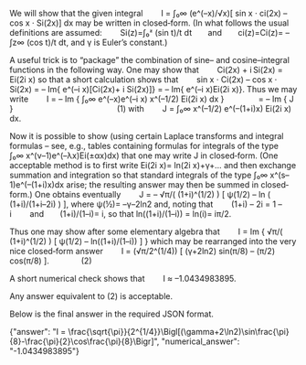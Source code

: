 We will show that the given integral
  I = ∫₀∞ (e^(–x)/√x)[ sin x · ci(2x) – cos x · Si(2x)] dx
may be written in closed‐form. (In what follows the usual definitions are assumed:
  Si(z)=∫₀ᶻ (sin t)/t dt  and  ci(z)=Ci(z)= –∫z∞ (cos t)/t dt,
and γ is Euler’s constant.)

A useful trick is to “package” the combination of sine– and cosine–integral functions in the following way. One may show that
  Ci(2x) + i Si(2x) = Ei(2i x)
so that a short calculation shows that
  sin x · Ci(2x) – cos x · Si(2x) = – Im{ e^(–i x)[Ci(2x)+ i Si(2x)]} = – Im{ e^(–i x)Ei(2i x)}.
Thus we may write
  I = – Im { ∫₀∞ e^(–x)e^(–i x) x^(–1/2) Ei(2i x) dx }
    = – Im { J }             (1)
with
  J = ∫₀∞ x^(–1/2) e^(–(1+i)x) Ei(2i x) dx.

Now it is possible to show (using certain Laplace transforms and integral formulas – see, e.g., tables containing formulas for integrals of the type
  ∫₀∞ x^(ν–1)e^(–λx)Ei(±αx)dx)
that one may write J in closed‐form. (One acceptable method is to first write Ei(2i x)= ln(2i x)+γ+… and then exchange summation and integration so that standard integrals of the type ∫₀∞ x^(s–1)e^(–(1+i)x)dx arise; the resulting answer may then be summed in closed‐form.) One obtains eventually
  J = – √π/( (1+i)^(1/2) ) [ ψ(1/2) – ln ( (1+i)/(1+i–2i) ) ],
where ψ(½)= –γ–2ln2 and, noting that
  (1+i) – 2i = 1 – i   and  (1+i)/(1–i)= i,
so that ln((1+i)/(1–i)) = ln(i)= iπ/2.

Thus one may show after some elementary algebra that
  I = Im { √π/( (1+i)^(1/2) ) [ ψ(1/2) – ln((1+i)/(1–i)) ] }
which may be rearranged into the very nice closed‐form answer
  I = (√π/2^(1/4)) [ (γ+2ln2) sin(π/8) – (π/2) cos(π/8) ].    (2)

A short numerical check shows that
  I ≈ –1.0434983895.

Any answer equivalent to (2) is acceptable.

Below is the final answer in the required JSON format.

{"answer": "I = \\frac{\\sqrt{\\pi}}{2^{1/4}}\\Bigl[(\\gamma+2\\ln2)\\sin\\frac{\\pi}{8}-\\frac{\\pi}{2}\\cos\\frac{\\pi}{8}\\Bigr]", "numerical_answer": "-1.0434983895"}